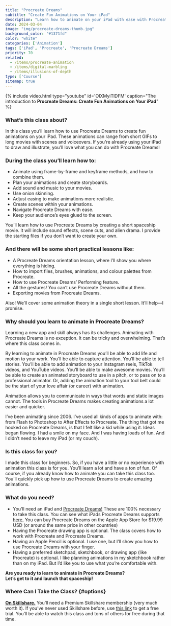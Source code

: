 ```yaml
---
title: "Procreate Dreams"
subtitle: "Create Fun Animations on Your iPad"
description: "Learn how to animate on your iPad with ease with Procreate’s new animation app: Procreate Dreams."
date: 2024-03-04
image: "img/procreate-dreams-thumb.jpg"
background_color: "#1371fd"
color: "white"
categories: ['Animation']
tags: ['iPad', 'Procreate', 'Procreate Dreams']
priority: 70
related:
  - /items/procreate-animation
  - /items/digital-marbling
  - /items/illusions-of-depth
type: ['Course']
sitemap: true
---
```


{% include video.html type="youtube" id='OlXMyiTlDFM' caption="The introduction to **Procreate Dreams: Create Fun Animations on Your iPad**" %}

### What’s this class about?

In this class you’ll learn how to use Procreate Dreams to create fun animations on your iPad. These animations can range from short GIFs to long movies with scenes and voiceovers. If you're already using your iPad to draw and illustrate, you'll love what you can do with Procreate Dreams!

### During the class you’ll learn how to:

- Animate using frame-by-frame and keyframe methods, and how to combine them.
- Plan your animations and create storyboards.
- Add sound and music to your movies.
- Use onion skinning.
- Adjust easing to make animations more realistic.
- Create scenes within your animations.
- Navigate Procreate Dreams with ease.
- Keep your audience’s eyes glued to the screen.

You’ll learn how to use Procreate Dreams by creating a short spaceship movie. It will include sound effects, scene cuts, and alien drama. I provide the starting files if you don’t want to create your own.

### And there will be some short practical lessons like:

- A Procreate Dreams orientation lesson, where I’ll show you where everything is hiding.
- How to import files, brushes, animations, and colour palettes from Procreate.
- How to use Procreate Dreams’ Performing feature.
- All the gestures! You can’t use Procreate Dreams without them.
- Exporting movies from Procreate Dreams.

Also! We’ll cover some animation theory in a single short lesson. It’ll help—I promise.

### Why should you learn to animate in Procreate Dreams?

Learning a new app and skill always has its challenges. Animating with Procreate Dreams is no exception. It can be tricky and overwhelming. That’s where this class comes in.

By learning to animate in Procreate Dreams you’ll be able to add life and motion to your work. You’ll be able to capture attention. You’ll be able to tell stories. You’ll be able to add animation to your Instagram reels, TikTok videos, and YouTube videos. You’ll be able to make awesome movies. You’ll be able to create an animated storyboard to use in a pitch, or to pass on to a professional animator. Or, adding the animation tool to your tool belt could be the start of your love affair (or career) with animation.

Animation allows you to communicate in ways that words and static images cannot. The tools in Procreate Dreams makes creating animations a lot easier and quicker.

I’ve been animating since 2006. I’ve used all kinds of apps to animate with: from Flash to Photoshop to After Effects to Procreate. The thing that got me hooked on Procreate Dreams, is that I felt like a kid while using it. Ideas began flowing. I had a smile on my face. And I was having loads of fun. And I didn’t need to leave my iPad (or my couch).

### Is this class for you?

I made this class for beginners. So, if you have a little or no experience with animation this class is for you. You’ll learn a lot and have a ton of fun. Of course, if you already know how to animate you can take this class too. You’ll quickly pick up how to use Procreate Dreams to create amazing animations.

### What do you need?

- You’ll need an iPad and [Procreate Dreams!](https://apps.apple.com/us/app/procreate-dreams/id1595520602) These are 100% necessary to take this class. You can see what iPads Procreate Dreams supports [here.](https://help.procreate.com/articles/zlexav-ipad-compatibility) You can buy Procreate Dreams on the Apple App Store for $19.99 USD (or around the same price in other countries)
- Having the Procreate drawing app is optional. The class covers how to work with Procreate and Procreate Dreams.
- Having an Apple Pencil is optional. I use one, but I’ll show you how to use Procreate Dreams with your finger.
- Having a preferred sketchpad, sketchbook, or drawing app (like Procreate) is optional. I like planning animations in my sketchbook rather than on my iPad. But I’d like you to use what you’re comfortable with.

**Are you ready to learn to animate in Procreate Dreams?  
Let’s get to it and launch that spaceship!**

### Where Can I Take the Class? {#options}

[**On Skillshare.**](https://ttkb.me/procreate-dreams) You’ll need a Premium Skillshare membership (very much worth it). If you’ve never used Skillshare before, use [this link](https://ttkb.me/pwp-sk) to get a free trial. You’ll be able to watch this class and tons of others for free during that time.